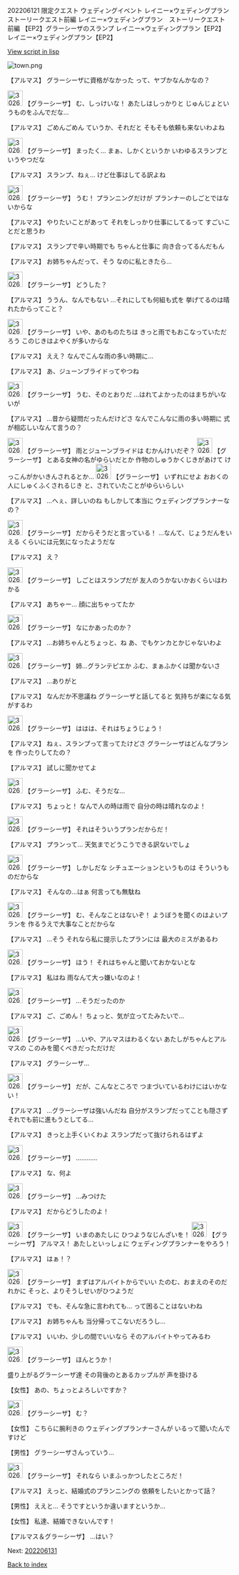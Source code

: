 202206121 限定クエスト ウェディングイベント レイニー×ウェディングプラン　ストーリークエスト前編 レイニー×ウェディングプラン　ストーリークエスト 前編 【EP2】グラーシーザのスランプ レイニー×ウェディングプラン【EP2】 レイニー×ウェディングプラン【EP2】

[View script in lisp](../scripts/202206121.txt)

![town.png](../images/backgrounds/town.png)

【アルマス】
グラーシーザに資格がなかった
って、ヤブかなんかなの？

<img src="../images/units/302611.png" alt="302611.png" height="34"/>
【グラーシーザ】
む、しっけいな！
あたしはしっかりと
じゅんじょというものをふんでだな…

【アルマス】
ごめんごめん
ていうか、それだと
そもそも依頼も来ないわよね

<img src="../images/units/302611.png" alt="302611.png" height="34"/>
【グラーシーザ】
まったく…
まぁ、しかくというか
いわゆるスランプというやつだな

【アルマス】
スランプ、ねぇ…
けど仕事はしてる訳よね

<img src="../images/units/302611.png" alt="302611.png" height="34"/>
【グラーシーザ】
うむ！
プランニングだけが
プランナーのしごとではないからな

【アルマス】
やりたいことがあって
それをしっかり仕事にしてるって
すごいことだと思うわ

【アルマス】
スランプで辛い時期でも
ちゃんと仕事に
向き合ってるんだもん

【アルマス】
お姉ちゃんだって、そう
なのに私ときたら…

<img src="../images/units/302611.png" alt="302611.png" height="34"/>
【グラーシーザ】
どうした？

【アルマス】
ううん、なんでもない
…それにしても何組も式を
挙げてるのは晴れたからってこと？

<img src="../images/units/302611.png" alt="302611.png" height="34"/>
【グラーシーザ】
いや、あのものたちは
きっと雨でもおこなっていただろう
このじきはよやくが多いからな

【アルマス】
ええ？
なんでこんな雨の多い時期に…

【アルマス】
あ、ジューンブライドってやつね

<img src="../images/units/302611.png" alt="302611.png" height="34"/>
【グラーシーザ】
うむ、そのとおりだ
…はれてよかったのはまちがいないが

【アルマス】
…昔から疑問だったんだけどさ
なんでこんなに雨の多い時期に
式が相応しいなんて言うの？

<img src="../images/units/302611.png" alt="302611.png" height="34"/>
【グラーシーザ】
雨とジューンブライドは
むかんけいだぞ？

<img src="../images/units/302611.png" alt="302611.png" height="34"/>
【グラーシーザ】
とある女神の名がゆらいだとか
作物のしゅうかくじきがあけて
けっこんがかいきんされるとか…

<img src="../images/units/302611.png" alt="302611.png" height="34"/>
【グラーシーザ】
いずれにせよ
おおくの人にしゅくふくされるじき
と、されていたことがゆらいらしい

【アルマス】
…へぇ、詳しいのね
もしかして本当に
ウェディングプランナーなの？

<img src="../images/units/302611.png" alt="302611.png" height="34"/>
【グラーシーザ】
だからそうだと言っている！
…なんて、じょうだんをいえる
くらいには元気になったようだな

【アルマス】
え？

<img src="../images/units/302611.png" alt="302611.png" height="34"/>
【グラーシーザ】
しごとはスランプだが
友人のうかないかおくらいはわかる

【アルマス】
あちゃー…
顔に出ちゃってたか

<img src="../images/units/302611.png" alt="302611.png" height="34"/>
【グラーシーザ】
なにかあったのか？

【アルマス】
…お姉ちゃんとちょっと、ね
あ、でもケンカとかじゃないわよ

<img src="../images/units/302611.png" alt="302611.png" height="34"/>
【グラーシーザ】
姉…グランテピエか
ふむ、まぁふかくは聞かないさ

【アルマス】
…ありがと

【アルマス】
なんだか不思議ね
グラーシーザと話してると
気持ちが楽になる気がするわ

<img src="../images/units/302611.png" alt="302611.png" height="34"/>
【グラーシーザ】
ははは、それはちょうじょう！

【アルマス】
ねぇ、スランプって言ってたけどさ
グラーシーザはどんなプランを
作ったりしてたの？

【アルマス】
試しに聞かせてよ

<img src="../images/units/302611.png" alt="302611.png" height="34"/>
【グラーシーザ】
ふむ、そうだな…

【アルマス】
ちょっと！
なんで人の時は雨で
自分の時は晴れなのよ！

<img src="../images/units/302611.png" alt="302611.png" height="34"/>
【グラーシーザ】
それはそういうプランだからだ！

【アルマス】
プランって…
天気までどうこうできる訳ないでしょ

<img src="../images/units/302611.png" alt="302611.png" height="34"/>
【グラーシーザ】
しかしだな
シチュエーションというものは
そういうものだからな

【アルマス】
そんなの…はぁ
何言っても無駄ね

<img src="../images/units/302611.png" alt="302611.png" height="34"/>
【グラーシーザ】
む、そんなことはないぞ！
ようぼうを聞くのはよいプランを
作るうえで大事なことだからな

【アルマス】
…そう
それなら私に提示したプランには
最大のミスがあるわ

<img src="../images/units/302611.png" alt="302611.png" height="34"/>
【グラーシーザ】
ほう！
それはちゃんと聞いておかないとな

【アルマス】
私はね
雨なんて大っ嫌いなのよ！

<img src="../images/units/302611.png" alt="302611.png" height="34"/>
【グラーシーザ】
…そうだったのか

【アルマス】
ご、ごめん！
ちょっと、気が立ってたみたいで…

<img src="../images/units/302611.png" alt="302611.png" height="34"/>
【グラーシーザ】
…いや、アルマスはわるくない
あたしがちゃんとアルマスの
このみを聞くべきだっただけだ

【アルマス】
グラーシーザ…

<img src="../images/units/302611.png" alt="302611.png" height="34"/>
【グラーシーザ】
だが、こんなところで
つまづいているわけにはいかない！

【アルマス】
…グラーシーザは強いんだね
自分がスランプだってことも隠さず
それでも前に進もうとしてる…

【アルマス】
きっと上手くいくわよ
スランプだって抜けられるはずよ

<img src="../images/units/302611.png" alt="302611.png" height="34"/>
【グラーシーザ】
…………

【アルマス】
な、何よ

<img src="../images/units/302611.png" alt="302611.png" height="34"/>
【グラーシーザ】
…みつけた

【アルマス】
だからどうしたのよ！

<img src="../images/units/302611.png" alt="302611.png" height="34"/>
【グラーシーザ】
いまのあたしに
ひつようなじんざいを！

<img src="../images/units/302611.png" alt="302611.png" height="34"/>
【グラーシーザ】
アルマス！
あたしといっしょに
ウェディングプランナーをやろう！

【アルマス】
はぁ！？

<img src="../images/units/302611.png" alt="302611.png" height="34"/>
【グラーシーザ】
まずはアルバイトからでいい
たのむ、おまえのそのだれかに
そっと、よりそうしせいがひつようだ

【アルマス】
でも、そんな急に言われても…
って困ることはないわね

【アルマス】
お姉ちゃんも
当分帰ってこないだろうし…

【アルマス】
いいわ、少しの間でいいなら
そのアルバイトやってみるわ

<img src="../images/units/302611.png" alt="302611.png" height="34"/>
【グラーシーザ】
ほんとうか！

盛り上がるグラーシーザ達
その背後のとあるカップルが
声を掛ける

【女性】
あの、ちょっとよろしいですか？

<img src="../images/units/302611.png" alt="302611.png" height="34"/>
【グラーシーザ】
む？

【女性】
こちらに腕利きの
ウェディングプランナーさんが
いるって聞いたんですけど

【男性】
グラーシーザさんっていう…

<img src="../images/units/302611.png" alt="302611.png" height="34"/>
【グラーシーザ】
それなら
いまふっかつしたところだ！

【アルマス】
えっと、結婚式のプランニングの
依頼をしたいとかって話？

【男性】
ええと…
そうですというか違いますというか…

【女性】
私達、結婚できないんです！

【アルマス＆グラーシーザ】
…はい？


Next: [202206131](202206131.md)

[Back to index](index.md)
